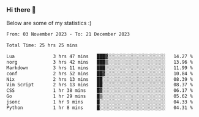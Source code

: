 ### Hi there 👋
Below are some of my statistics :)

<!--START_SECTION:waka-->

```txt
From: 03 November 2023 - To: 21 December 2023

Total Time: 25 hrs 25 mins

Lua              3 hrs 47 mins   ███▓░░░░░░░░░░░░░░░░░░░░░   14.27 %
norg             3 hrs 42 mins   ███▒░░░░░░░░░░░░░░░░░░░░░   13.96 %
Markdown         3 hrs 11 mins   ███░░░░░░░░░░░░░░░░░░░░░░   11.99 %
conf             2 hrs 52 mins   ██▓░░░░░░░░░░░░░░░░░░░░░░   10.84 %
Nix              2 hrs 13 mins   ██░░░░░░░░░░░░░░░░░░░░░░░   08.39 %
Vim Script       2 hrs 13 mins   ██░░░░░░░░░░░░░░░░░░░░░░░   08.37 %
CSS              1 hr 38 mins    █▓░░░░░░░░░░░░░░░░░░░░░░░   06.17 %
Go               1 hr 29 mins    █▒░░░░░░░░░░░░░░░░░░░░░░░   05.62 %
jsonc            1 hr 9 mins     █░░░░░░░░░░░░░░░░░░░░░░░░   04.33 %
Python           1 hr 8 mins     █░░░░░░░░░░░░░░░░░░░░░░░░   04.31 %
```

<!--END_SECTION:waka-->

<!--
**KlapenHz/KlapenHz** is a ✨ _special_ ✨ repository because its `README.md` (this file) appears on your GitHub profile.

Here are some ideas to get you started:

- 🔭 I’m currently working on ...
- 🌱 I’m currently learning ...
- 👯 I’m looking to collaborate on ...
- 🤔 I’m looking for help with ...
- 💬 Ask me about ...
- 📫 How to reach me: ...
- 😄 Pronouns: ...
- ⚡ Fun fact: ...
-->
